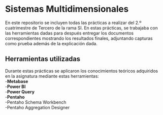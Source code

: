 # Sistemas Multidimensionales
En este repositorio se incluyen todas las prácticas a realizar del 2.º cuatrimestre de 
Tercero de la rama SI. En estas prácticas, se trabajaba con las herramientas dadas para después
entregar los documentos correspondientes mostrando los resultados finales, adjuntando capturas
como prueba además de la explicación dada.

## Herramientas utilizadas
Durante estas prácticas se aplicaron los conocimientos teóricos adquiridos en la asignatura mediante
estas herramientas:<br>
-**Metabase**<br>
-**Power BI**<br>
-**Power Query**<br>
-**Pentaho**<br>
  -Pentaho Schema Workbench<br>
  -Pentaho Aggregation Designer<br>
